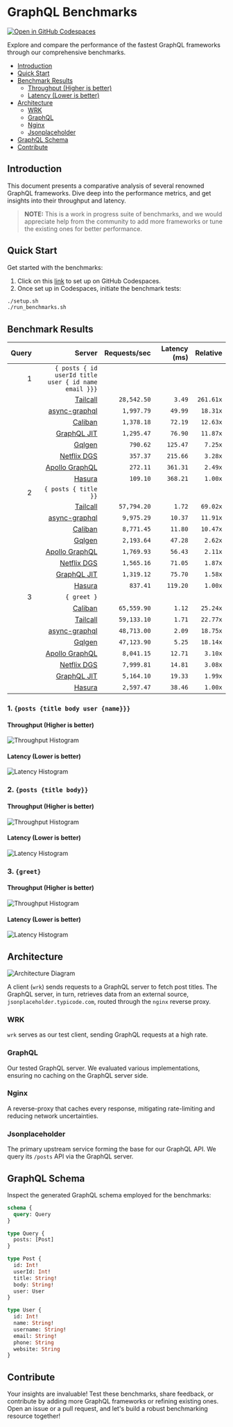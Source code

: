 # GraphQL Benchmarks <!-- omit from toc -->

[![Open in GitHub Codespaces](https://github.com/codespaces/badge.svg)](https://codespaces.new/tailcallhq/graphql-benchmarks)

Explore and compare the performance of the fastest GraphQL frameworks through our comprehensive benchmarks.

- [Introduction](#introduction)
- [Quick Start](#quick-start)
- [Benchmark Results](#benchmark-results)
  - [Throughput (Higher is better)](#throughput-higher-is-better)
  - [Latency (Lower is better)](#latency-lower-is-better)
- [Architecture](#architecture)
  - [WRK](#wrk)
  - [GraphQL](#graphql)
  - [Nginx](#nginx)
  - [Jsonplaceholder](#jsonplaceholder)
- [GraphQL Schema](#graphql-schema)
- [Contribute](#contribute)

[Tailcall]: https://github.com/tailcallhq/tailcall
[Gqlgen]: https://github.com/99designs/gqlgen
[Apollo GraphQL]: https://github.com/apollographql/apollo-server
[Netflix DGS]: https://github.com/netflix/dgs-framework
[Caliban]: https://github.com/ghostdogpr/caliban
[async-graphql]: https://github.com/async-graphql/async-graphql
[Hasura]: https://github.com/hasura/graphql-engine
[GraphQL JIT]: https://github.com/zalando-incubator/graphql-jit

## Introduction

This document presents a comparative analysis of several renowned GraphQL frameworks. Dive deep into the performance metrics, and get insights into their throughput and latency.

> **NOTE:** This is a work in progress suite of benchmarks, and we would appreciate help from the community to add more frameworks or tune the existing ones for better performance.

## Quick Start

Get started with the benchmarks:

1. Click on this [link](https://codespaces.new/tailcallhq/graphql-benchmarks) to set up on GitHub Codespaces.
2. Once set up in Codespaces, initiate the benchmark tests:

```bash
./setup.sh
./run_benchmarks.sh
```

## Benchmark Results

<!-- PERFORMANCE_RESULTS_START -->

| Query | Server | Requests/sec | Latency (ms) | Relative |
|-------:|--------:|--------------:|--------------:|---------:|
| 1 | `{ posts { id userId title user { id name email }}}` |
|| [Tailcall] | `28,542.50` | `3.49` | `261.61x` |
|| [async-graphql] | `1,997.79` | `49.99` | `18.31x` |
|| [Caliban] | `1,378.18` | `72.19` | `12.63x` |
|| [GraphQL JIT] | `1,295.47` | `76.90` | `11.87x` |
|| [Gqlgen] | `790.62` | `125.47` | `7.25x` |
|| [Netflix DGS] | `357.37` | `215.66` | `3.28x` |
|| [Apollo GraphQL] | `272.11` | `361.31` | `2.49x` |
|| [Hasura] | `109.10` | `368.21` | `1.00x` |
| 2 | `{ posts { title }}` |
|| [Tailcall] | `57,794.20` | `1.72` | `69.02x` |
|| [async-graphql] | `9,975.29` | `10.37` | `11.91x` |
|| [Caliban] | `8,771.45` | `11.80` | `10.47x` |
|| [Gqlgen] | `2,193.64` | `47.28` | `2.62x` |
|| [Apollo GraphQL] | `1,769.93` | `56.43` | `2.11x` |
|| [Netflix DGS] | `1,565.16` | `71.05` | `1.87x` |
|| [GraphQL JIT] | `1,319.12` | `75.70` | `1.58x` |
|| [Hasura] | `837.41` | `119.20` | `1.00x` |
| 3 | `{ greet }` |
|| [Caliban] | `65,559.90` | `1.12` | `25.24x` |
|| [Tailcall] | `59,133.10` | `1.71` | `22.77x` |
|| [async-graphql] | `48,713.00` | `2.09` | `18.75x` |
|| [Gqlgen] | `47,123.90` | `5.25` | `18.14x` |
|| [Apollo GraphQL] | `8,041.15` | `12.71` | `3.10x` |
|| [Netflix DGS] | `7,999.81` | `14.81` | `3.08x` |
|| [GraphQL JIT] | `5,164.10` | `19.33` | `1.99x` |
|| [Hasura] | `2,597.47` | `38.46` | `1.00x` |

<!-- PERFORMANCE_RESULTS_END -->



### 1. `{posts {title body user {name}}}`
#### Throughput (Higher is better)

![Throughput Histogram](assets/req_sec_histogram1.png)

#### Latency (Lower is better)

![Latency Histogram](assets/latency_histogram1.png)

### 2. `{posts {title body}}`
#### Throughput (Higher is better)

![Throughput Histogram](assets/req_sec_histogram2.png)

#### Latency (Lower is better)

![Latency Histogram](assets/latency_histogram2.png)

### 3. `{greet}`
#### Throughput (Higher is better)

![Throughput Histogram](assets/req_sec_histogram3.png)

#### Latency (Lower is better)

![Latency Histogram](assets/latency_histogram3.png)

## Architecture

![Architecture Diagram](assets/architecture.png)

A client (`wrk`) sends requests to a GraphQL server to fetch post titles. The GraphQL server, in turn, retrieves data from an external source, `jsonplaceholder.typicode.com`, routed through the `nginx` reverse proxy.

### WRK

`wrk` serves as our test client, sending GraphQL requests at a high rate.

### GraphQL

Our tested GraphQL server. We evaluated various implementations, ensuring no caching on the GraphQL server side.

### Nginx

A reverse-proxy that caches every response, mitigating rate-limiting and reducing network uncertainties.

### Jsonplaceholder

The primary upstream service forming the base for our GraphQL API. We query its `/posts` API via the GraphQL server.

## GraphQL Schema

Inspect the generated GraphQL schema employed for the benchmarks:

```graphql
schema {
  query: Query
}

type Query {
  posts: [Post]
}

type Post {
  id: Int!
  userId: Int!
  title: String!
  body: String!
  user: User
}

type User {
  id: Int!
  name: String!
  username: String!
  email: String!
  phone: String
  website: String
}
```

## Contribute

Your insights are invaluable! Test these benchmarks, share feedback, or contribute by adding more GraphQL frameworks or refining existing ones. Open an issue or a pull request, and let's build a robust benchmarking resource together!
